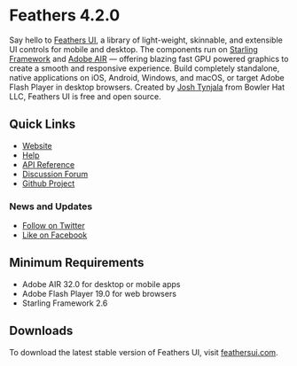 # Feathers 4.2.0

Say hello to [Feathers UI](https://feathersui.com/), a library of light-weight, skinnable, and extensible UI controls for mobile and desktop. The components run on [Starling Framework](https://gamua.com/starling/) and [Adobe AIR](http://www.adobe.com/products/air.html) — offering blazing fast GPU powered graphics to create a smooth and responsive experience. Build completely standalone, native applications on iOS, Android, Windows, and macOS, or target Adobe Flash Player in desktop browsers. Created by [Josh Tynjala](https://twitter.com/joshtynjala) from Bowler Hat LLC, Feathers UI is free and open source.

## Quick Links

* [Website](https://feathersui.com/)
* [Help](https://feathersui.com/learn/as3-starling/getting-started)
* [API Reference](https://feathersui.com/api-reference/)
* [Discussion Forum](https://forum.starling-framework.org/t/feathers)
* [Github Project](https://github.com/BowlerHatLLC/feathersui-starling)

### News and Updates

* [Follow on Twitter](https://twitter.com/feathersui)
* [Like on Facebook](https://facebook.com/feathersui)

## Minimum Requirements

* Adobe AIR 32.0 for desktop or mobile apps
* Adobe Flash Player 19.0 for web browsers
* Starling Framework 2.6

## Downloads

To download the latest stable version of Feathers UI, visit [feathersui.com](https://feathersui.com/).